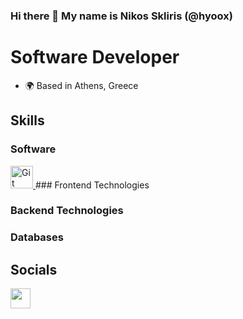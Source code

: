 ### Hi there 👋 My name is Nikos Skliris (@hyoox)
# Software Developer 

- 🌍 Based in Athens, Greece

## Skills
### Software
<a href="https://git-scm.com/" rel="nofollow">
    <img src="https://raw.githubusercontent.com/danielcranney/readme-generator/main/public/icons/skills/git-colored.svg" width="36" height="36" alt="Git" style="max-width: 100%;">
</a>
### Frontend Technologies


### Backend Technologies



### Databases


## Socials
<a href="https://www.linkedin.com/in/nikolaos-skliris-40b3b219b/">
    <img src="https://raw.githubusercontent.com/danielcranney/readme-generator/main/public/icons/socials/linkedin.svg" width="32" height="32" style="max-width: 100%;">
</a>
